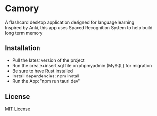 # Camory

A flashcard desktop application designed for language learning <br>
Inspired by Anki, this app uses Spaced Recognition System to help build long term memory

## Installation

- Pull the latest version of the project
- Run the create+insert.sql file on phpmyadmin (MySQL) for migration
- Be sure to have Rust installed
- Install dependencies: npm install
- Run the App: "npm run tauri dev"

## License

[MIT License](LICENSE)